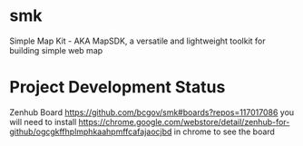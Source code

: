 # smk
Simple Map Kit - AKA MapSDK, a versatile and lightweight toolkit for building simple web map

# Project Development Status 
Zenhub Board https://github.com/bcgov/smk#boards?repos=117017086 
you will need to install https://chrome.google.com/webstore/detail/zenhub-for-github/ogcgkffhplmphkaahpmffcafajaocjbd in chrome to see the board
